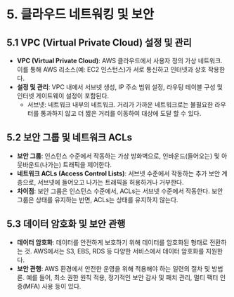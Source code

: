# 5. 클라우드 네트워킹 및 보안

## 5.1 VPC (Virtual Private Cloud) 설정 및 관리
- **VPC (Virtual Private Cloud)**: AWS 클라우드에서 사용자 정의 가상 네트워크. 이를 통해 AWS 리소스(예: EC2 인스턴스)가 서로 통신하고 인터넷과 상호 작용한다.
- **설정 및 관리**: VPC 내에서 서브넷 생성, IP 주소 범위 설정, 라우팅 테이블 구성 및 인터넷 게이트웨이 설정이 포함된다.
  - 서브넷: 네트워크 내부의 네트워크. 거리가 가까운 네트워크로는 불필요한 라우터를 통과하지 않고 더 짧은 거리를 이동하여 대상에 도달 할 수 있다.

## 5.2 보안 그룹 및 네트워크 ACLs
- **보안 그룹**: 인스턴스 수준에서 작동하는 가상 방화벽으로, 인바운드(들어오는) 및 아웃바운드(나가는) 트래픽을 제어한다.
- **네트워크 ACLs (Access Control Lists)**: 서브넷 수준에서 작동하는 추가 보안 계층으로, 서브넷에 들어오고 나가는 트래픽을 허용하거나 거부한다.
- **차이점**: 보안 그룹은 인스턴스 수준에서, ACLs는 서브넷 수준에서 작동한다. 보안 그룹은 상태를 유지하는 반면, ACLs는 상태를 유지하지 않는다.

## 5.3 데이터 암호화 및 보안 관행
- **데이터 암호화**: 데이터를 안전하게 보호하기 위해 데이터를 암호화된 형태로 전환하는 것. AWS에서는 S3, EBS, RDS 등 다양한 서비스에서 데이터 암호화를 지원한다.
- **보안 관행**: AWS 환경에서 안전한 운영을 위해 적용해야 하는 일련의 절차 및 방법론. 예를 들어, 최소 권한 원칙 적용, 정기적인 보안 감사 및 패치 관리, 멀티 팩터 인증(MFA) 사용 등이 있다.
